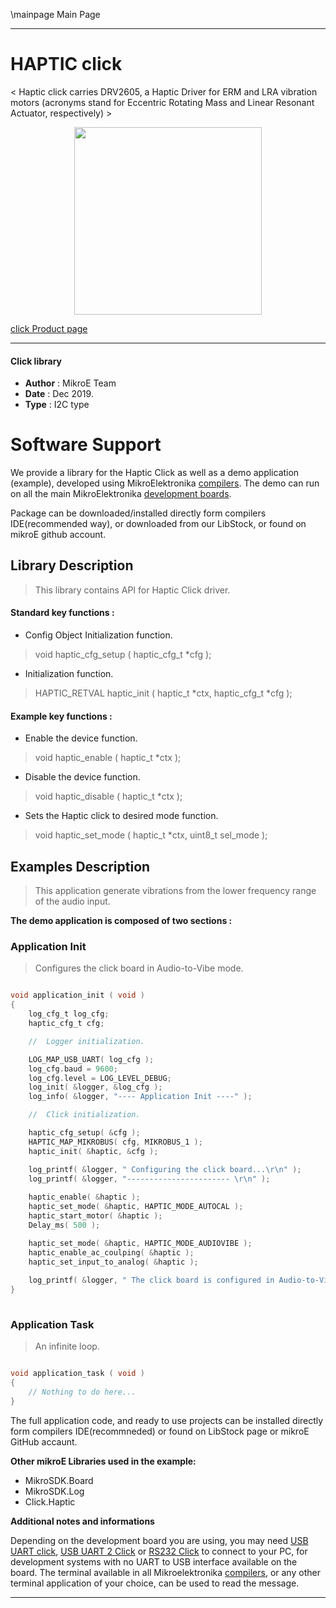 \mainpage Main Page
 
 

---
# HAPTIC click

< Haptic click carries DRV2605, a Haptic Driver for ERM and LRA vibration motors (acronyms stand for Eccentric Rotating Mass and Linear Resonant Actuator, respectively) >

<p align="center">
  <img src="https://download.mikroe.com/images/click_for_ide/haptic_click.png" height=300px>
</p>

[click Product page](<https://www.mikroe.com/haptic-click>)

---


#### Click library 

- **Author**        : MikroE Team
- **Date**          : Dec 2019.
- **Type**          : I2C type


# Software Support

We provide a library for the Haptic Click 
as well as a demo application (example), developed using MikroElektronika 
[compilers](https://shop.mikroe.com/compilers). 
The demo can run on all the main MikroElektronika [development boards](https://shop.mikroe.com/development-boards).

Package can be downloaded/installed directly form compilers IDE(recommended way), or downloaded from our LibStock, or found on mikroE github account. 

## Library Description

> This library contains API for Haptic Click driver.

#### Standard key functions :

- Config Object Initialization function.
> void haptic_cfg_setup ( haptic_cfg_t *cfg ); 
 
- Initialization function.
> HAPTIC_RETVAL haptic_init ( haptic_t *ctx, haptic_cfg_t *cfg );


#### Example key functions :

- Enable the device function.
> void haptic_enable (  haptic_t *ctx );
 
-  Disable the device function.
> void haptic_disable ( haptic_t *ctx );

- Sets the Haptic click to desired mode function.
> void haptic_set_mode ( haptic_t *ctx, uint8_t sel_mode );

## Examples Description

> This application generate vibrations from the lower frequency range of the audio input. 

**The demo application is composed of two sections :**

### Application Init 

> Configures the click board in Audio-to-Vibe mode.

```c

void application_init ( void )
{
    log_cfg_t log_cfg;
    haptic_cfg_t cfg;

    //  Logger initialization.

    LOG_MAP_USB_UART( log_cfg );
    log_cfg.baud = 9600;
    log_cfg.level = LOG_LEVEL_DEBUG;
    log_init( &logger, &log_cfg );
    log_info( &logger, "---- Application Init ----" );

    //  Click initialization.

    haptic_cfg_setup( &cfg );
    HAPTIC_MAP_MIKROBUS( cfg, MIKROBUS_1 );
    haptic_init( &haptic, &cfg );

    log_printf( &logger, " Configuring the click board...\r\n" );
    log_printf( &logger, "----------------------- \r\n" );
    
    haptic_enable( &haptic );
    haptic_set_mode( &haptic, HAPTIC_MODE_AUTOCAL );
    haptic_start_motor( &haptic );
    Delay_ms( 500 );

    haptic_set_mode( &haptic, HAPTIC_MODE_AUDIOVIBE );
    haptic_enable_ac_coulping( &haptic );
    haptic_set_input_to_analog( &haptic );
    
    log_printf( &logger, " The click board is configured in Audio-to-Vibe mode...\r\n" );
}
  
```

### Application Task

> An infinite loop.

```c

void application_task ( void )
{
    // Nothing to do here...
}  

```


The full application code, and ready to use projects can be  installed directly form compilers IDE(recommneded) or found on LibStock page or mikroE GitHub accaunt.

**Other mikroE Libraries used in the example:** 

- MikroSDK.Board
- MikroSDK.Log
- Click.Haptic

**Additional notes and informations**

Depending on the development board you are using, you may need 
[USB UART click](https://shop.mikroe.com/usb-uart-click), 
[USB UART 2 Click](https://shop.mikroe.com/usb-uart-2-click) or 
[RS232 Click](https://shop.mikroe.com/rs232-click) to connect to your PC, for 
development systems with no UART to USB interface available on the board. The 
terminal available in all Mikroelektronika 
[compilers](https://shop.mikroe.com/compilers), or any other terminal application 
of your choice, can be used to read the message.



---
